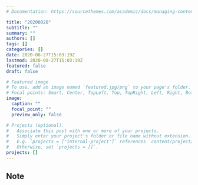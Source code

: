 ```yaml
---
# Documentation: https://sourcethemes.com/academic/docs/managing-content/

title: "20200828"
subtitle: ""
summary: ""
authors: []
tags: []
categories: []
date: 2020-08-27T15:03:19Z
lastmod: 2020-08-27T15:03:19Z
featured: false
draft: false

# Featured image
# To use, add an image named `featured.jpg/png` to your page's folder.
# Focal points: Smart, Center, TopLeft, Top, TopRight, Left, Right, BottomLeft, Bottom, BottomRight.
image:
  caption: ""
  focal_point: ""
  preview_only: false

# Projects (optional).
#   Associate this post with one or more of your projects.
#   Simply enter your project's folder or file name without extension.
#   E.g. `projects = ["internal-project"]` references `content/project/deep-learning/index.md`.
#   Otherwise, set `projects = []`.
projects: []
---
```


## Note

